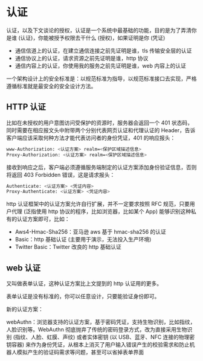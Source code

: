 # 认证
认证，以及下文谈论的授权，认证是一个系统中最基础的功能，目的是为了弄清你是谁 (认证)，你能被授予权限去干什么 (授权)，如果证明是你 (凭证)

- 通信信道上的认证，在建立通信连接之前先证明是谁，tls 传输安全层的认证
- 通信协议上的认证，请求资源之前先证明是谁，http 协议
- 通信内容上的认证，你使用我的服务之前先证明是谁，web 内容上的认证

一个架构设计上的安全标准是：以规范标准为指导，以规范标准接口去实现，严格遵循标准就是最安全的安全设计方法。

## HTTP 认证
比如在未授权的用户意图访问受保护的资源时，服务器会返回一个 401 状态码，同时需要在相应报文头中附带两个分别代表网页认证和代理认证的 Header，告诉客户端应该采取何种方法才能代表访问者的身份凭证，401 的响应报头：

```bash
www-Authorization: <认证方案> realm=<保护区域描述信息> 
Proxy-Authorization: <认证方案> realm=<保护区域描述信息> 
```

接收到响应之后，客户端必须遵循服务端制定的认证方案添加身份验证信息，否则将返回 403 Forbidden 错误，这是请求报头：

```bash
Authenticate: <认证方案> <凭证内容>
Proxy-Authenticate: <认证方案> <凭证内容>
```

http 认证框架中的认证方案允许自行扩展，并不一定要求按照 RFC 规范，只要用户代理 (泛指使用 http 协议的程序，比如浏览器，比如某个 App) 能够识别这种私有的认证方案即可，比如：
- Aws4-Hmac-Sha256：亚马逊 aws 基于 hmac-sha256 的认证
- Basic：http 基础认证 (主要用于演示，无法投入生产环境)
- Twitter Basic：Twitter 改良的 http 基础认证
## web 认证
又叫做表单认证，这种认证方案比上文提到的 http 认证用的更多。

表单认证是没有标准的，你可以任意设计，只要能验证身份即可。

新的认证方案：

webAuthn：浏览器支持的认证方案，基于密码凭证，支持生物识别，比如指纹，人脸识别等。WebAuthn 彻底抛弃了传统的密码登录方式，改为直接采用生物识别 (指纹、人脸、虹膜、声纹) 或者实体密钥 (以 USB、蓝牙、NFC 连接的物理密钥容器) 来作为身份凭证，从根本上消灭了用户输入错误产生的校验需求和防止机器人模拟产生的验证码需求等问题，甚至可以省掉表单界面

